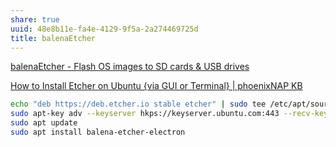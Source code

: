 ```yaml
---
share: true
uuid: 48e8b11e-fa4e-4129-9f5a-2a274469725d
title: balenaEtcher
---
```

[balenaEtcher - Flash OS images to SD cards & USB drives](https://www.balena.io/etcher/)

[How to Install Etcher on Ubuntu {via GUI or Terminal} | phoenixNAP KB](https://phoenixnap.com/kb/etcher-ubuntu)


``` bash
echo "deb https://deb.etcher.io stable etcher" | sudo tee /etc/apt/sources.list.d/balena-etcher.list
sudo apt-key adv --keyserver hkps://keyserver.ubuntu.com:443 --recv-keys 379CE192D401AB61
sudo apt update
sudo apt install balena-etcher-electron
```